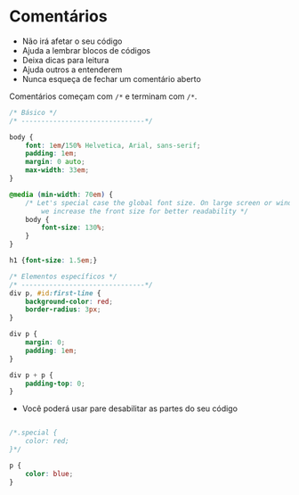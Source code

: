 # Comentários

* Não irá afetar o seu código
* Ajuda a lembrar blocos de códigos
* Deixa dicas para leitura
* Ajuda outros a entenderem
* Nunca esqueça de fechar um comentário aberto

Comentários começam com `/*` e terminam com `/*`.

```css
/* Básico */
/* -------------------------------*/

body {
    font: 1em/150% Helvetica, Arial, sans-serif;
    padding: 1em;
    margin: 0 auto;
    max-width: 33em;
}

@media (min-width: 70em) {
    /* Let's special case the global font size. On large screen or window,
        we increase the front size for better readability */
    body {
        font-size: 130%;
    }
}

h1 {font-size: 1.5em;}

/* Elementos específicos */
/* -------------------------------*/
div p, #id:first-line {
    background-color: red;
    border-radius: 3px;
}

div p {
    margin: 0;
    padding: 1em;
}

div p + p {
    padding-top: 0;
}

```

* Você poderá usar pare desabilitar as partes do seu código

```css

/*.special {
    color: red;
}*/

p {
    color: blue;
}
```